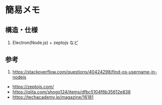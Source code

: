 # 簡易メモ
## 構造・仕様
1. Electron(Node.js) + zeptojs など
## 参考
1. https://stackoverflow.com/questions/40424298/find-os-username-in-nodejs
- https://zeptojs.com/
- https://qiita.com/shogo124/items/dfbc5104f6b35612e838
- https://techacademy.jp/magazine/16181